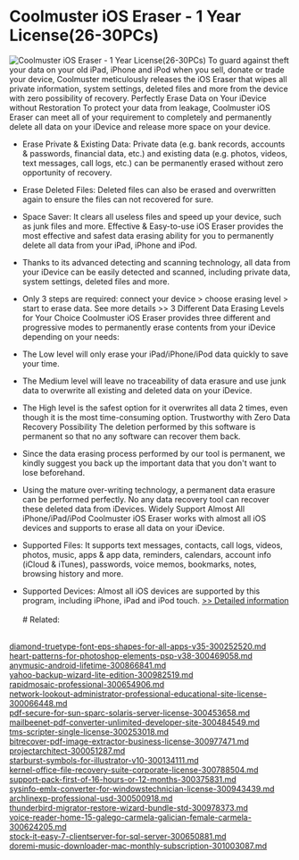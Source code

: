 # Coolmuster iOS Eraser - 1 Year License(26-30PCs)
![Coolmuster iOS Eraser - 1 Year License(26-30PCs)](https://mycommerce.akamaized.net/api/pimages/P300882147/BIG/300882147.PNG)
To guard against theft your data on your old iPad, iPhone and iPod when you sell, donate or trade your device, Coolmuster meticulously releases the iOS Eraser that wipes all private information, system settings, deleted files and more from the device with zero possibility of recovery.
Perfectly Erase Data on Your iDevice without Restoration
To protect your data from leakage, Coolmuster iOS Eraser can meet all of your requirement to completely and permanently delete all data on your iDevice and release more space on your device.

* Erase Private & Existing Data: Private data (e.g. bank records, accounts & passwords, financial data, etc.) and existing data (e.g. photos, videos, text messages, call logs, etc.) can be permanently erased without zero opportunity of recovery.

* Erase Deleted Files: Deleted files can also be erased and overwritten again to ensure the files can not recovered for sure.

* Space Saver: It clears all useless files and speed up your device, such as junk files and more.
Effective & Easy-to-use
iOS Eraser provides the most effective and safest data erasing ability for you to permanently delete all data from your iPad, iPhone and iPod.

* Thanks to its advanced detecting and scanning technology, all data from your iDevice can be easily detected and scanned, including private data, system settings, deleted files and more.

* Only 3 steps are required: connect your device > choose erasing level > start to erase data. See more details >>
3 Different Data Erasing Levels for Your Choice
Coolmuster iOS Eraser provides three different and progressive modes to permanently erase contents from your iDevice depending on your needs:

* The Low level will only erase your iPad/iPhone/iPod data quickly to save your time.

* The Medium level will leave no traceability of data erasure and use junk data to overwrite all existing and deleted data on your iDevice.

* The High level is the safest option for it overwrites all data 2 times, even though it is the most time-consuming option.
Trustworthy with Zero Data Recovery Possibility
The deletion performed by this software is permanent so that no any software can recover them back.

* Since the data erasing process performed by our tool is permanent, we kindly suggest you back up the important data that you don't want to lose beforehand.

* Using the mature over-writing technology, a permanent data erasure can be performed perfectly. No any data recovery tool can recover these deleted data from iDevices.
Widely Support Almost All iPhone/iPad/iPod
Coolmuster iOS Eraser works with almost all iOS devices and supports to erase all data on your iDevice.

* Supported Files: It supports text messages, contacts, call logs, videos, photos, music, apps & app data, reminders, calendars, account info (iCloud & iTunes), passwords, voice memos, bookmarks, notes, browsing history and more.

* Supported Devices: Almost all iOS devices are supported by this program, including iPhone, iPad and iPod touch.
[>> Detailed information](https://secure.shareit.com/shareit/product.html?productid=300882147&affiliateid=200057808)<br/><br/># Related:

<br />[diamond-truetype-font-eps-shapes-for-all-apps-v35-300252520.md](https://github.com/downloadplanet/downloadplanet/blob/main/diamond-truetype-font-eps-shapes-for-all-apps-v35-300252520.md)<br />[heart-patterns-for-photoshop-elements-psp-v38-300469058.md](https://github.com/downloadplanet/downloadplanet/blob/main/heart-patterns-for-photoshop-elements-psp-v38-300469058.md)<br />[anymusic-android-lifetime-300866841.md](https://github.com/downloadplanet/downloadplanet/blob/main/anymusic-android-lifetime-300866841.md)<br />[yahoo-backup-wizard-lite-edition-300982519.md](https://github.com/downloadplanet/downloadplanet/blob/main/yahoo-backup-wizard-lite-edition-300982519.md)<br />[rapidmosaic-professional-300654906.md](https://github.com/downloadplanet/downloadplanet/blob/main/rapidmosaic-professional-300654906.md)<br />[network-lookout-administrator-professional-educational-site-license-300066448.md](https://github.com/downloadplanet/downloadplanet/blob/main/network-lookout-administrator-professional-educational-site-license-300066448.md)<br />[pdf-secure-for-sun-sparc-solaris-server-license-300453658.md](https://github.com/downloadplanet/downloadplanet/blob/main/pdf-secure-for-sun-sparc-solaris-server-license-300453658.md)<br />[mailbeenet-pdf-converter-unlimited-developer-site-300484549.md](https://github.com/downloadplanet/downloadplanet/blob/main/mailbeenet-pdf-converter-unlimited-developer-site-300484549.md)<br />[tms-scripter-single-license-300253018.md](https://github.com/downloadplanet/downloadplanet/blob/main/tms-scripter-single-license-300253018.md)<br />[bitrecover-pdf-image-extractor-business-license-300977471.md](https://github.com/downloadplanet/downloadplanet/blob/main/bitrecover-pdf-image-extractor-business-license-300977471.md)<br />[projectarchitect-300051287.md](https://github.com/downloadplanet/downloadplanet/blob/main/projectarchitect-300051287.md)<br />[starburst-symbols-for-illustrator-v10-300134111.md](https://github.com/downloadplanet/downloadplanet/blob/main/starburst-symbols-for-illustrator-v10-300134111.md)<br />[kernel-office-file-recovery-suite-corporate-license-300788504.md](https://github.com/downloadplanet/downloadplanet/blob/main/kernel-office-file-recovery-suite-corporate-license-300788504.md)<br />[support-pack-first-of-16-hours-or-12-months-300375831.md](https://github.com/downloadplanet/downloadplanet/blob/main/support-pack-first-of-16-hours-or-12-months-300375831.md)<br />[sysinfo-emlx-converter-for-windowstechnician-license-300943439.md](https://github.com/downloadplanet/downloadplanet/blob/main/sysinfo-emlx-converter-for-windowstechnician-license-300943439.md)<br />[archlinexp-professional-usd-300500918.md](https://github.com/downloadplanet/downloadplanet/blob/main/archlinexp-professional-usd-300500918.md)<br />[thunderbird-migrator-restore-wizard-bundle-std-300978373.md](https://github.com/downloadplanet/downloadplanet/blob/main/thunderbird-migrator-restore-wizard-bundle-std-300978373.md)<br />[voice-reader-home-15-galego-carmela-galician-female-carmela-300624205.md](https://github.com/downloadplanet/downloadplanet/blob/main/voice-reader-home-15-galego-carmela-galician-female-carmela-300624205.md)<br />[stock-it-easy-7-clientserver-for-sql-server-300650881.md](https://github.com/downloadplanet/downloadplanet/blob/main/stock-it-easy-7-clientserver-for-sql-server-300650881.md)<br />[doremi-music-downloader-mac-monthly-subscription-301003087.md](https://github.com/downloadplanet/downloadplanet/blob/main/doremi-music-downloader-mac-monthly-subscription-301003087.md)